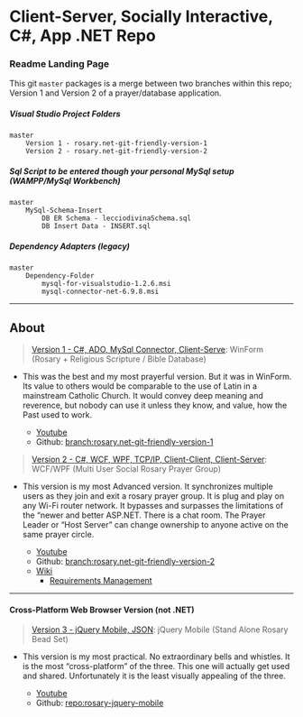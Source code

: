 # Client-Server, Socially Interactive, C#,  App .NET Repo

### Readme Landing Page

This git ```master``` packages is a merge between two branches within this repo;
Version 1 and Version 2 of a prayer/database application.

##### Visual Studio Project Folders

    master
        Version 1 - rosary.net-git-friendly-version-1
        Version 2 - rosary.net-git-friendly-version-2

##### Sql Script to be entered though your personal MySql setup (WAMPP/MySql Workbench)

    master
        MySql-Schema-Insert
            DB ER Schema - lecciodivinaSchema.sql
            DB Insert Data - INSERT.sql

##### Dependency Adapters (legacy)

    master
        Dependency-Folder
            mysql-for-visualstudio-1.2.6.msi
            mysql-connector-net-6.9.8.msi

---

## About

> [Version 1 - C#, ADO, MySql Connector, Client-Serve](https://www.youtube.com/watch?v=VLw9K8jhlSk): WinForm (Rosary + Religious Scripture / Bible Database)

* This was the best and my most prayerful version. But it was in WinForm. Its value to others would be comparable to the use of Latin in a mainstream Catholic Church. It would convey deep meaning and reverence, but nobody can use it unless they know, and value, how the Past used to work.

    - [Youtube](https://www.youtube.com/watch?v=VLw9K8jhlSk)
    - Github: [branch:rosary.net-git-friendly-version-1](https://github.com/mezcel/rosary.net/tree/master/rosary.net-git-friendly-version-1)

> [Version 2 - C#, WCF, WPF, TCP/IP, Client-Client, Client-Server](http://mezcel.wixsite.com/rosary): WCF/WPF (Multi User Social Rosary Prayer Group)

* This version is my most Advanced version. It synchronizes multiple users as they join and exit a rosary prayer group. It is plug and play on any Wi-Fi router network. It bypasses and surpasses the limitations of the “newer and better ASP.NET. There is a chat room. The Prayer Leader or “Host Server” can change ownership to anyone active on the same prayer circle.

    - [Youtube](https://www.youtube.com/watch?v=nyNlIzxZSl8)
    - Github: [ branch:rosary.net-git-friendly-version-2](https://github.com/mezcel/rosary.net/tree/master/rosary.net-git-friendly-version-2)
    - [Wiki](http://mezcel.wixsite.com/rosary)
        - [Requirements Management](http://mezcel.wixsite.com/rosary/conceptual-requirements)

---
#### Cross-Platform Web Browser Version (not .NET)

> [Version 3 - jQuery Mobile, JSON](https://www.youtube.com/watch?v=cnw_XRBKW8Y&t): jQuery Mobile (Stand Alone Rosary Bead Set)

* This version is my most practical. No extraordinary bells and whistles. It is the most “cross-platform” of the three. This one will actually get used and shared. Unfortunately it is the least visually appealing of the three.

    - [Youtube](https://www.youtube.com/watch?v=cnw_XRBKW8Y&t=24s)
    - Github: [repo:rosary-jquery-mobile](https://github.com/mezcel/rosary-jquery-mobile)
